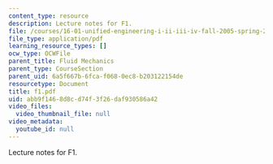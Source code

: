 ```yaml
---
content_type: resource
description: Lecture notes for F1.
file: /courses/16-01-unified-engineering-i-ii-iii-iv-fall-2005-spring-2006/abb9f1468d8cd74f3f26daf930586a42_f1.pdf
file_type: application/pdf
learning_resource_types: []
ocw_type: OCWFile
parent_title: Fluid Mechanics
parent_type: CourseSection
parent_uid: 6a5f667b-6fca-f068-0ec8-b203122154de
resourcetype: Document
title: f1.pdf
uid: abb9f146-8d8c-d74f-3f26-daf930586a42
video_files:
  video_thumbnail_file: null
video_metadata:
  youtube_id: null
---
```

Lecture notes for F1.

